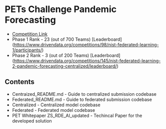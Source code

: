 
# PETs Challenge Pandemic Forecasting

* [Competition Link](https://www.drivendata.org/competitions/group/nist-federated-learning/)
* Phase 1 Rank - 23 (out of 700 Teams) [Leaderboard] (https://www.drivendata.org/competitions/98/nist-federated-learning-1/participants/)
* Phase 2 Rank - 3 (out of 200 Teams) [Leaderboard] (https://www.drivendata.org/competitions/145/nist-federated-learning-2-pandemic-forecasting-centralized/leaderboard/)

## Contents
* Centraized_README.md - Guide to centralized submission codebase
* Federated_README.md - Guide to federated submission codebase
* Centralized - Centralized model codebase
* Federated - Federated model codebase
* PET Whitepaper ZS_RDE_AI_updated - Techincal Paper for the developed solution



